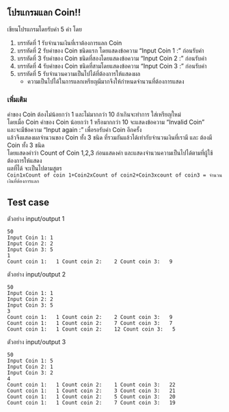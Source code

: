 ## โปรแกรมแลก Coin!!  
เขียนโปรแกรมโดยรับค่า 5 ค่า โดย  
1. บรรทัดที่    1   รับจำนวนเงินที่เราต้องการแลก Coin  
2. บรรทัดที่    2    รับค่าของ Coin ชนิดแรก โดยแสดงข้อความ   “Input Coin 1 :” ก่อนรับค่า  
3. บรรทัดที่    3    รับค่าของ Coin ชนิดที่สองโดยแสดงข้อความ  “Input Coin 2 :” ก่อนรับค่า  
4. บรรทัดที่    4    รับค่าของ Coin ชนิดที่สามโดยแสดงข้อความ  “Input Coin 3 :” ก่อนรับค่า  
5. บรรทัดที่    5     รับจำนวนความเป็นไปได้ที่ต้องการให้แสดงผล   
   * ความเป็นไปได้ในการแลกเหรียญมีมากจึงให้กำหนดจำนวนที่ต้องการแสดง  

### เพิ่มเติม  
ค่าของ Coin ต้องไม่น้อยกว่า 1 และไม่มากกว่า 10 ถ้าเกินจะทำการ ใส่เหรียญใหม่  
โดยเมื่อ Coin ค่าของ Coin น้อยกว่า 1 หรือมากกว่า 10 จะแสดงข้อความ “Invalid Coin”  
และจะมีข้อความ “Input again :” เพื่อรอรับค่า Coin อีกครั้ง  
แล้วจึงแสดงผลจำนวนของ Coin  ทั้ง 3 ชนิด ที่รวมกันแล้วได้เท่ากับจำนวนเงินที่เรามี และ  ต้องมี Coin ทั้ง 3 ชนิด  
โดยแสดงคำว่า Count of Coin 1,2,3 ก่อนแสดงค่า และแสดงจำนวนความเป็นไปได้ตามที่ผู้ใช้ต้องการให้แสดง   
ผลที่ได้ จะเป็นไปตามสูตร    
`Coin1xCount of coin 1+Coin2xCount of coin2+Coin3xcount of coin3 = จำนวนเงินที่ต้องการแลก`

## Test case  
ตัวอย่าง input/output 1  
```
50  
Input Coin 1: 1    
Input Coin 2: 2    
Input Coin 3: 5  
1  
Count coin 1:   1 Count coin 2:    2 Count coin 3:   9
```
ตัวอย่าง input/output 2
```
50  
Input Coin 1: 1    
Input Coin 2: 2    
Input Coin 3: 5  
3  
Count coin 1:   1 Count coin 2:    2 Count coin 3:   9   
Count coin 1:   1 Count coin 2:    7 Count coin 3:   7   
Count coin 1:   1 Count coin 2:    12 Count coin 3:   5   
```
ตัวอย่าง input/output 3  
```
50  
Input Coin 1: 5    
Input Coin 2: 1    
Input Coin 3: 2  
4  
Count coin 1:   1 Count coin 2:    1 Count coin 3:   22   
Count coin 1:   1 Count coin 2:    3 Count coin 3:   21   
Count coin 1:   1 Count coin 2:    5 Count coin 3:   20  
Count coin 1:   1 Count coin 2:    7 Count coin 3:   19
```
